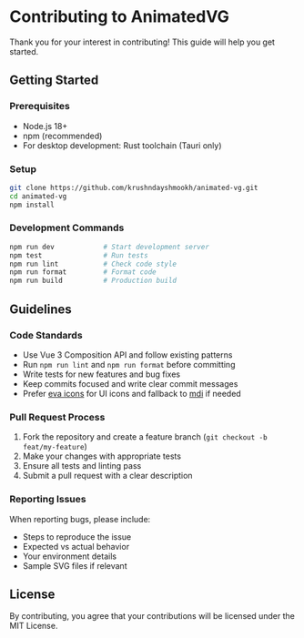 # Contributing to AnimatedVG

Thank you for your interest in contributing! This guide will help you get started.

## Getting Started

### Prerequisites

- Node.js 18+
- npm (recommended)
- For desktop development: Rust toolchain (Tauri only)

### Setup

```bash
git clone https://github.com/krushndayshmookh/animated-vg.git
cd animated-vg
npm install
```

### Development Commands

```bash
npm run dev            # Start development server
npm test               # Run tests
npm run lint           # Check code style
npm run format         # Format code
npm run build          # Production build
```

## Guidelines

### Code Standards

- Use Vue 3 Composition API and follow existing patterns
- Run `npm run lint` and `npm run format` before committing
- Write tests for new features and bug fixes
- Keep commits focused and write clear commit messages
- Prefer [eva icons](https://akveo.github.io/eva-icons/) for UI icons and fallback to [mdi](https://materialdesignicons.com/) if needed

### Pull Request Process

1. Fork the repository and create a feature branch (`git checkout -b feat/my-feature`)
2. Make your changes with appropriate tests
3. Ensure all tests and linting pass
4. Submit a pull request with a clear description

### Reporting Issues

When reporting bugs, please include:

- Steps to reproduce the issue
- Expected vs actual behavior
- Your environment details
- Sample SVG files if relevant

## License

By contributing, you agree that your contributions will be licensed under the MIT License.

